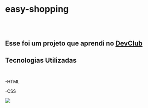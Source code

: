 <h1> easy-shopping</h1>
<br>
<br>
<h2>Esse foi um projeto que aprendi no <a href="https://rodolfomori.br/devclub"> DevClub</a></h2>
<h2> Tecnologias Utilizadas</h2>
<br>
<p>-HTML</>
<p>-CSS<p>
<img src="https://github.com/maiarafrancine186/easy-shopping/blob/master/deskstop.png?raw=true"/>
